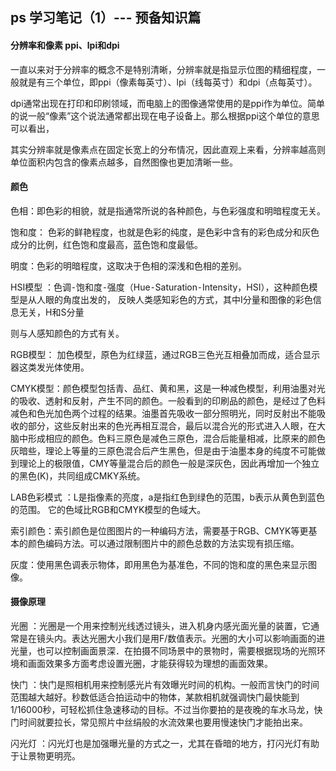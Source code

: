 ## ps 学习笔记（1）--- 预备知识篇

#### 分辨率和像素   ppi、lpi和dpi

一直以来对于分辨率的概念不是特别清晰，分辨率就是指显示位图的精细程度，一般就是有三个单位，即ppi（像素每英寸）、lpi（线每英寸）和dpi（点每英寸）。

dpi通常出现在打印和印刷领域，而电脑上的图像通常使用的是ppi作为单位。简单的说一般“像素”这个说法通常都出现在电子设备上。那么根据ppi这个单位的意思可以看出，

其实分辨率就是像素点在固定长宽上的分布情况，因此直观上来看，分辨率越高则单位面积内包含的像素点越多，自然图像也更加清晰一些。

#### 颜色

色相：即色彩的相貌，就是指通常所说的各种颜色，与色彩强度和明暗程度无关。 

饱和度： 色彩的鲜艳程度，也就是色彩的纯度，是色彩中含有的彩色成分和灰色成分的比例，红色饱和度最高，蓝色饱和度最低。

明度：色彩的明暗程度，这取决于色相的深浅和色相的差别。

HSI模型 ：色调⁃饱和度⁃强度（Hue⁃Saturation⁃Intensity，HSI），这种颜色模型是从人眼的角度出发的， 反映人类感知彩色的方式，其中I分量和图像的彩色信息无关，H和S分量

则与人感知颜色的方式有关。

RGB模型： 加色模型，原色为红绿蓝，通过RGB三色光互相叠加而成，适合显示器这类发光体使用。

CMYK模型：颜色模型包括青、品红、黄和黑，这是一种减色模型，利用油墨对光的吸收、透射和反射，产生不同的颜色。一般看到的印刷品的颜色，是经过了色料减色和色光加色两个过程的结果。油墨首先吸收一部分照明光，同时反射出不能吸收的部分，这些反射出来的色光再相互混合，最后以混合光的形式进入人眼，在大脑中形成相应的颜色。色料三原色是减色三原色，混合后能量相减，比原来的颜色灰暗些，理论上等量的三原色混合后产生黑色，但是由于油墨本身的纯度不可能做到理论上的极限值，CMY等量混合后的颜色一般是深灰色，因此再增加一个独立的黑色(K)，共同组成CMKY系统。

LAB色彩模式 ：L是指像素的亮度，a是指红色到绿色的范围，b表示从黄色到蓝色的范围。 它的色域比RGB和CMYK模型的色域大。

索引颜色：索引颜色是位图图片的一种编码方法，需要基于RGB、CMYK等更基本的颜色编码方法。可以通过限制图片中的颜色总数的方法实现有损压缩。

灰度：使用黑色调表示物体，即用黑色为基准色，不同的饱和度的黑色来显示图像。



#### 摄像原理

光圈 ：光圈是一个用来控制光线透过镜头，进入机身内感光面光量的装置，它通常是在镜头内。表达光圈大小我们是用F/数值表示。光圈的大小可以影响画面的进光量，也可以控制画面景深．在拍摄不同场景中的景物时，需要根据现场的光照环境和画面效果多方面考虑设置光圈，才能获得较为理想的画面效果。

快门 ：快门是照相机用来控制感光片有效曝光时间的机构。一般而言快门的时间范围越大越好。秒数低适合拍运动中的物体，某款相机就强调快门最快能到1/16000秒，可轻松抓住急速移动的目标。不过当你要拍的是夜晚的车水马龙，快门时间就要拉长，常见照片中丝绢般的水流效果也要用慢速快门才能拍出来。

闪光灯 ：闪光灯也是加强曝光量的方式之一，尤其在昏暗的地方，打闪光灯有助于让景物更明亮。

